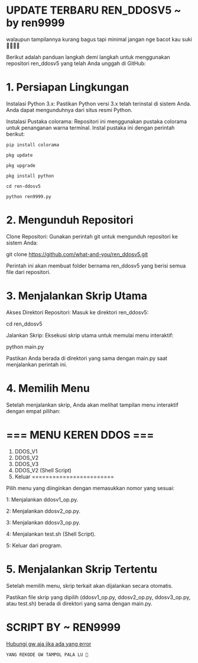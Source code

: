 # UPDATE TERBARU REN_DDOSV5 ~ by ren9999

 walaupun tampilannya kurang bagus tapi minimal jangan nge bacot kau suki🗿🗿🗿🗿


Berikut adalah panduan langkah demi langkah untuk menggunakan repositori ren_ddosv5 yang telah Anda unggah di GitHub:

# 1. Persiapan Lingkungan

Instalasi Python 3.x: Pastikan Python versi 3.x telah terinstal di sistem Anda. Anda dapat mengunduhnya dari situs resmi Python.

Instalasi Pustaka colorama: Repositori ini menggunakan pustaka colorama untuk penanganan warna terminal. Instal pustaka ini dengan perintah berikut:

```
pip install colorama
```
```
pkg update
```
```
pkg upgrade
```
```
pkg install python
```
```
cd ren-ddosv5
```
```
python ren9999.py
```

# 2. Mengunduh Repositori

Clone Repositori: Gunakan perintah git untuk mengunduh repositori ke sistem Anda:

git clone https://github.com/what-and-you/ren_ddosv5.git

Perintah ini akan membuat folder bernama ren_ddosv5 yang berisi semua file dari repositori.


# 3. Menjalankan Skrip Utama

Akses Direktori Repositori: Masuk ke direktori ren_ddosv5:

cd ren_ddosv5

Jalankan Skrip: Eksekusi skrip utama untuk memulai menu interaktif:

python main.py

Pastikan Anda berada di direktori yang sama dengan main.py saat menjalankan perintah ini.


# 4. Memilih Menu

Setelah menjalankan skrip, Anda akan melihat tampilan menu interaktif dengan empat pilihan:

=== MENU KEREN DDOS ===
========================
1. DDOS_V1
2. DDOS_V2
3. DDOS_V3
4. DDOS_V2 (Shell Script)
5. Keluar
========================

Pilih menu yang diinginkan dengan memasukkan nomor yang sesuai:

1: Menjalankan ddosv1_op.py.

2: Menjalankan ddosv2_op.py.

3: Menjalankan ddosv3_op.py.

4: Menjalankan test.sh (Shell Script).

5: Keluar dari program.



# 5. Menjalankan Skrip Tertentu

Setelah memilih menu, skrip terkait akan dijalankan secara otomatis.

Pastikan file skrip yang dipilih (ddosv1_op.py, ddosv2_op.py, ddosv3_op.py, atau test.sh) berada di direktori yang sama dengan main.py.

# SCRIPT BY ~ REN9999

  <a href="https://wa.me/6289519450908" class="button">Hubungi gw aja jika ada yang error</a>
```
YANG REKODE GW TAMPOL PALA LU 🗿
```
